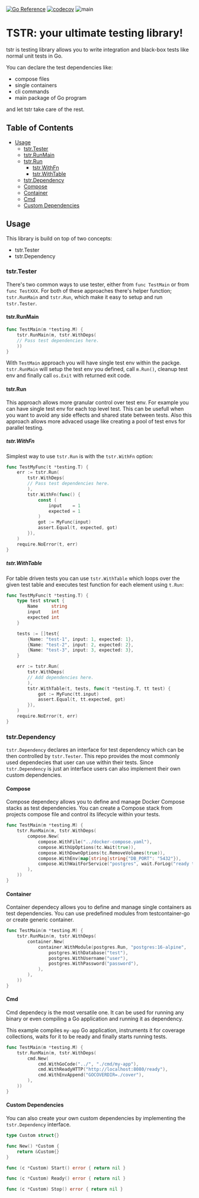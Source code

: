 [![Go Reference](https://pkg.go.dev/badge/github.com/go-tstr/tstr.svg)](https://pkg.go.dev/github.com/go-tstr/tstr) [![codecov](https://codecov.io/github/go-tstr/tstr/graph/badge.svg?token=H3u7Ui9PfC)](https://codecov.io/github/go-tstr/tstr) ![main](https://github.com/go-tstr/tstr/actions/workflows/go.yaml/badge.svg?branch=main)

# TSTR: your ultimate testing library!

tstr is testing library allows you to write integration and black-box tests like normal unit tests in Go.

You can declare the test dependencies like:

- compose files
- single containers
- cli commands
- main package of Go program

and let tstr take care of the rest.

## Table of Contents

- [Usage](#usage)
  - [tstr.Tester](#tstrtester)
  - [tstr.RunMain](#tstrrunmain)
  - [tstr.Run](#tstrrun)
    - [tstr.WithFn](#tstrwithfn)
    - [tstr.WithTable](#tstrwithtable)
  - [tstr.Dependency](#tstrdependency)
  - [Compose](#compose)
  - [Container](#container)
  - [Cmd](#cmd)
  - [Custom Dependencies](#custom-dependencies)

## Usage

This library is build on top of two concepts:

- tstr.Tester
- tstr.Dependency

### tstr.Tester

There's two common ways to use tester, either from `func TestMain` or from `func TestXXX`. For both of these approaches there's helper function; `tstr.RunMain` and `tstr.Run`, which make it easy to setup and run `tstr.Tester`.

#### tstr.RunMain

```go
func TestMain(m *testing.M) {
    tstr.RunMain(m, tstr.WithDeps(
    // Pass test dependencies here.
    ))
}
```

With `TestMain` approach you will have single test env within the packge.
`tstr.RunMain` will setup the test env you defined, call `m.Run()`, cleanup test env and finally call `os.Exit` with returned exit code.

#### tstr.Run

This approach allows more granular control over test env. For example you can have single test env for each top level test. This can be usefull when you want to avoid any side effects and shared state between tests. Also this approach allows more advaced usage like creating a pool of test envs for parallel testing.

##### tstr.WithFn

Simplest way to use `tstr.Run` is with the `tstr.WithFn` option:

```go
func TestMyFunc(t *testing.T) {
    err := tstr.Run(
        tstr.WithDeps(
        // Pass test dependencies here.
        ),
        tstr.WithFn(func() {
            const (
                input    = 1
                expected = 1
            )
            got := MyFunc(input)
            assert.Equal(t, expected, got)
        }),
    )
    require.NoError(t, err)
}
```

##### tstr.WithTable

For table driven tests you can use `tstr.WithTable` which loops over the given test table and executes test function for each element using `t.Run`:

```go
func TestMyFunc(t *testing.T) {
    type test struct {
        Name     string
        input    int
        expected int
    }

    tests := []test{
        {Name: "test-1", input: 1, expected: 1},
        {Name: "test-2", input: 2, expected: 2},
        {Name: "test-3", input: 3, expected: 3},
    }

    err := tstr.Run(
        tstr.WithDeps(
        // Add dependencies here.
        ),
        tstr.WithTable(t, tests, func(t *testing.T, tt test) {
            got := MyFunc(tt.input)
            assert.Equal(t, tt.expected, got)
        }),
    )
    require.NoError(t, err)
}
```

### tstr.Dependency

`tstr.Dependency` declares an interface for test dependency which can be then controlled by `tstr.Tester`. This repo provides the most commonly used dependecies that user can use within their tests. Since `tstr.Dependency` is just an interface users can also implement their own custom dependencies.

#### Compose

Compose dependecy allows you to define and manage Docker Compose stacks as test dependencies. You can create a Compose stack from projects compose file and control its lifecycle within your tests.

```go
func TestMain(m *testing.M) {
    tstr.RunMain(m, tstr.WithDeps(
        compose.New(
            compose.WithFile("../docker-compose.yaml"),
            compose.WithUpOptions(tc.Wait(true)),
            compose.WithDownOptions(tc.RemoveVolumes(true)),
            compose.WithEnv(map[string]string{"DB_PORT": "5432"}),
            compose.WithWaitForService("postgres", wait.ForLog("ready to accept connections")),
        ),
    ))
}
```

#### Container

Container dependecy allows you to define and manage single containers as test dependencies. You can use predefined modules from testcontainer-go or create generic container.

```go
func TestMain(m *testing.M) {
    tstr.RunMain(m, tstr.WithDeps(
        container.New(
            container.WithModule(postgres.Run, "postgres:16-alpine",
                postgres.WithDatabase("test"),
                postgres.WithUsername("user"),
                postgres.WithPassword("password"),
            ),
        ),
    ))
}
```

#### Cmd

Cmd dependecy is the most versatile one. It can be used for running any binary or even compiling a Go application and running it as dependency.

This example compiles `my-app` Go application, instruments it for coverage collections, waits for it to be ready and finally starts running tests.

```go
func TestMain(m *testing.M) {
    tstr.RunMain(m, tstr.WithDeps(
        cmd.New(
            cmd.WithGoCode("../", "./cmd/my-app"),
            cmd.WithReadyHTTP("http://localhost:8080/ready"),
            cmd.WithEnvAppend("GOCOVERDIR=./cover"),
        ),
    ))
}
```

#### Custom Dependencies

You can also create your own custom dependencies by implementing the `tstr.Dependency` interface.

```go
type Custom struct{}

func New() *Custom {
    return &Custom{}
}

func (c *Custom) Start() error { return nil }

func (c *Custom) Ready() error { return nil }

func (c *Custom) Stop() error { return nil }
```
